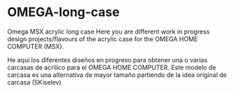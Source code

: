 # OMEGA-long-case
Omega MSX acrylic long case
Here you are different work in progress design projects/flavours of the acrylic case for the OMEGA HOME COMPUTER (MSX).

He aquí los diferentes diseños en progreso para obtener una o varias carcasas de acrilico para el OMEGA HOME COMPUTER.
Este modelo de carcasa es una alternativa de mayor tamaño partiendo de la idea original de carcasa (SKiselev)
